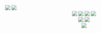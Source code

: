 <img src="https://capsule-render.vercel.app/api?type=waving&color=auto&height=200&section=header&text=Leehwan GitHub&fontSize=90" />
<img src="https://capsule-render.vercel.app/api?type=wave&color=auto&height=300&section=header&text=Welcome to Leehwan GitHub%20render&fontSize=90" />
<div align="center">
	<img src="https://img.shields.io/badge/python-3776AB?style=flat&logo=python&logoColor=white"/>
	<img src="https://img.shields.io/badge/scikitlearn-F7931E?style=flat&logo=scikitlearn&logoColor=white"/>
	<img src="https://img.shields.io/badge/PyTorch-EE4C2C?style=flat&logo=PyTorch&logoColor=white"/>
	<img src="https://img.shields.io/badge/keras-D00000?style=flat&logo=keras&logoColor=white"/>
</div>
<div align="center">
	<img src="https://img.shields.io/badge/postgresql-4169E1?style=flat&logo=postgresql&logoColor=white"/>
	<img src="https://img.shields.io/badge/mysql-4479A1?style=flat&logo=mysql&logoColor=white"/>
</div>

<div align="center">
	<img src="https://github-readme-stats.vercel.app/api/top-langs/?username=kawaipato&layout=compact"><br><br>
</div>
